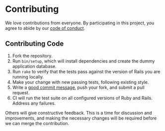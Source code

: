 # Contributing

We love contributions from everyone.  By participating in this project, you
agree to abide by our [code of conduct].

[code of conduct]: CODE_OF_CONDUCT.md

## Contributing Code

1. Fork the repository.
2. Run `bin/setup`, which will install dependencies and create the dummy
   application database.
3. Run `rake` to verify that the tests pass against the version of Rails you are
   running locally.
4. Make your change with new passing tests, following existing style.
5. Write a [good commit message], push your fork, and submit a pull request.
6. CI will run the test suite on all configured versions of Ruby and Rails.
   Address any failures.

[good commit message]: http://tbaggery.com/2008/04/19/a-note-about-git-commit-messages.html

Others will give constructive feedback.  This is a time for discussion and
improvements, and making the necessary changes will be required before we can
merge the contribution.
